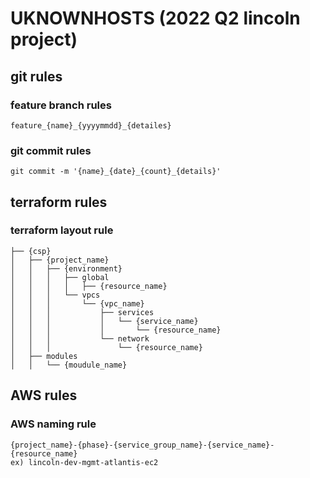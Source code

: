 # UKNOWNHOSTS (2022 Q2 lincoln project)

## git rules
### feature branch rules
```
feature_{name}_{yyyymmdd}_{detailes}
```

### git commit rules
```
git commit -m '{name}_{date}_{count}_{details}'
```


## terraform rules
### terraform layout rule
```
├── {csp}
│   ├── {project_name}
│   │   ├── {environment}
│   │   │   ├── global
│   │   │   │   ├── {resource_name}
│   │   │   └── vpcs
│   │   │       └── {vpc_name}
│   │   │           ├── services
│   │   │           │   └── {service_name}
│   │   │           │       └── {resource_name}
│   │   │           └── network
│   │   │               └── {resource_name}
│   ├── modules
│   │   └── {moudule_name}
```

## AWS rules
### AWS naming rule
```
{project_name}-{phase}-{service_group_name}-{service_name}-{resource_name}
ex) lincoln-dev-mgmt-atlantis-ec2
```


